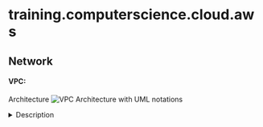 # training.computerscience.cloud.aws
## Network
  #### VPC:
  Architecture
![VPC Architecture with UML notations](https://awscertifiedsolutionsarchitectassociatedocs.s3.amazonaws.com/VPCArchitectureUML.PNG)
  
  <details>
    <summary>Description</summary>
- It stands for Virtual Private Cloud.
- It is a virtual network within AWS: it is our private data center inside AWS platform.
- It can be configured to be public/private or a mixture.
- It is isolated from other VPCs by default.
	- It can't talk to anything outside itself unless we configure it otherwise.
	- It's isolated from network blast radius.
- It is Regional: it can't span regions.
- It is highly available: it is on multiple AZs which allows a HA (Highly Available) architecture.
- It can be connected to our data center and corporate networks: Hardware Virtual Private Network (VPN).
- It supports different Tenancy types: it could be:
	- Dedicated tenant: it can't be changed (Locked). It is expensive.
	- multi-tenant (default): it still could be switched to a dedicated tenant. 
  </details>
